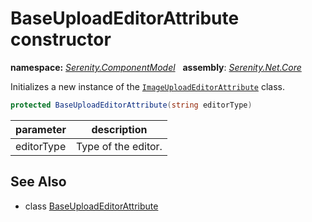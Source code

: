 # BaseUploadEditorAttribute constructor
**namespace:** *[Serenity.ComponentModel](../../README.md#serenity.componentmodel-namespace)*   **assembly**: *[Serenity.Net.Core](../../README.md)*

Initializes a new instance of the [`ImageUploadEditorAttribute`](../ImageUploadEditorAttribute.md) class.

```csharp
protected BaseUploadEditorAttribute(string editorType)
```

| parameter | description |
| --- | --- |
| editorType | Type of the editor. |

## See Also

* class [BaseUploadEditorAttribute](../BaseUploadEditorAttribute.md)